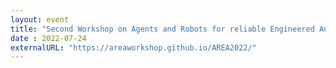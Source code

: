 ```yaml
---
layout: event
title: "Second Workshop on Agents and Robots for reliable Engineered Autonomy"
date : 2022-07-24
externalURL: "https://areaworkshop.github.io/AREA2022/"
---
```


